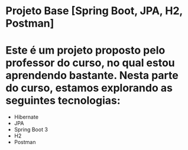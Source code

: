# Projeto Base [Spring Boot, JPA, H2, Postman]
# Este é um projeto proposto pelo professor do curso, no qual estou aprendendo bastante. Nesta parte do curso, estamos explorando as seguintes tecnologias:

* Hibernate
* JPA
* Spring Boot 3
* H2
* Postman

